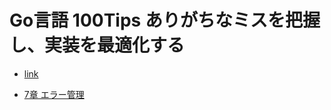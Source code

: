 # Go言語 100Tips ありがちなミスを把握し、実装を最適化する

- [link](https://www.amazon.co.jp/Go%E8%A8%80%E8%AA%9E-100Tips-%E3%81%82%E3%82%8A%E3%81%8C%E3%81%A1%E3%81%AA%E3%83%9F%E3%82%B9%E3%82%92%E6%8A%8A%E6%8F%A1%E3%81%97%E3%80%81%E5%AE%9F%E8%A3%85%E3%82%92%E6%9C%80%E9%81%A9%E5%8C%96%E3%81%99%E3%82%8B-impress-gear%E3%82%B7%E3%83%AA%E3%83%BC%E3%82%BA-ebook/dp/B0CFL1DK8Q)

- [7章 エラー管理](07_error_management.md)
